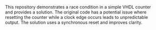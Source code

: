 This repository demonstrates a race condition in a simple VHDL counter and provides a solution. The original code has a potential issue where resetting the counter while a clock edge occurs leads to unpredictable output.  The solution uses a synchronous reset and improves clarity.